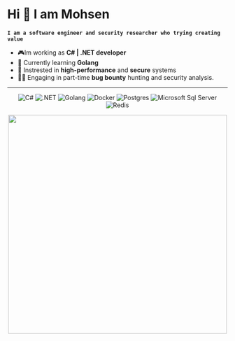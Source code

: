 
# Hi 👋 I am Mohsen
**`I am a software engineer and security researcher who trying creating value`**

* 🎮Im working as **C# | .NET developer**
* 🌱 Currently learning **Golang**
* 🧐 Instrested in **high-performance** and **secure** systems
* 🕵️‍♂️ Engaging in part-time **bug bounty** hunting and security analysis.
---
<p align="center">
    <img src="https://img.shields.io/badge/c%23-%23239120.svg?style=for-the-badge&logo=csharp&logoColor=white" alt="C#">
    <img src="https://img.shields.io/badge/.NET-5C2D91?style=for-the-badge&logo=.net&logoColor=white" alt=".NET">
    <img src="https://img.shields.io/badge/go-%2300ADD8.svg?style=for-the-badge&logo=go&logoColor=white" alt="Golang">
    <img src="https://img.shields.io/badge/docker-%230db7ed.svg?style=for-the-badge&logo=docker&logoColor=white" alt="Docker">
    <img src="https://img.shields.io/badge/postgres-%23316192.svg?style=for-the-badge&logo=postgresql&logoColor=white" alt="Postgres">
    <img src="https://img.shields.io/badge/MSSQL-CC2927?style=for-the-badge&logo=microsoft%20sql%20server&logoColor=white" alt="Microsoft Sql Server">
    <img src="https://img.shields.io/badge/redis-%23DD0031.svg?style=for-the-badge&logo=redis&logoColor=white" alt="Redis">
</p>
<p align="center">
   <img src="https://github-readme-streak-stats.herokuapp.com?user=MsN-12&theme=dark&hide_border=true" width="500">
</p>
